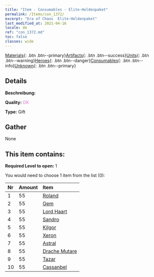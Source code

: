 ```yaml
---
title: "Item - Consumables - Elite-Heldenpaket"
permalink: /Items/con_1372/
excerpt: "Era of Chaos  Elite-Heldenpaket"
last_modified_at: 2021-04-16
locale: de
ref: "con_1372.md"
toc: false
classes: wide
---
```

 [Materials](/de/Items/){: .btn .btn--primary}[Artifacts](/de/Items/Artifacts/){: .btn .btn--success}[Units](/de/Items/Units/){: .btn .btn--warning}[Heroes](/de/Items/Heroes/){: .btn .btn--danger}[Consumables](/de/Items/Consumables/){: .btn .btn--info}[Unknown](/de/Items/Unknown/){: .btn .btn--primary}

## Details
 **Beschreibung:** 

 **Quality:** <span style="color: #DA70D6">OK</span>

 **Type:** Gift

## Gather

  None

## This item contains:

 **Required Level to open:** 1

 You would need to choose 1 item from the list (0):

  | Nr | Amount |     Item    |
  |:---|:-------|:------------|
  | 1 | 55 | [Roland](/de/Items/her_362/) |  | 
  | 2 | 55 | [Gem](/de/Items/her_369/) |  | 
  | 3 | 55 | [Lord Haart](/de/Items/her_370/) |  | 
  | 4 | 55 | [Sandro](/de/Items/her_371/) |  | 
  | 5 | 55 | [Kilgor](/de/Items/her_374/) |  | 
  | 6 | 55 | [Xeron](/de/Items/her_383/) |  | 
  | 7 | 55 | [Astral](/de/Items/her_388/) |  | 
  | 8 | 55 | [Drache Mutare](/de/Items/her_390/) |  | 
  | 9 | 55 | [Tazar](/de/Items/her_393/) |  | 
  | 10 | 55 | [Cassanbel](/de/Items/her_396/) |  | 
